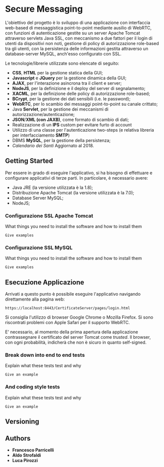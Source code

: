 # Secure Messaging

L'obiettivo del progetto è lo sviluppo di una applicazione con interfaccia web-based di messaggistica point-to-point mediante ausilio di WebRTC, con funzioni di autenticazione gestite su un server Apache Tomcat attraverso servlets Java SSL, con meccanismo a due fattori per il login di utenti da dispositivi non noti, gestione di policy di autorizzazione role-based tra gli utenti, con la persistenza delle informazioni gestita attraverso un database-server MySQL, anch'esso configurato con SSL.

Le tecnologie/librerie utilizzate sono elencate di seguito:

* **CSS**, **HTML** per la gestione statica della GUI;
* **Javascript** e **JQuery** per la gestione dinamica della GUI;
* **AJAX**, per l'interazione asincrona tra il client e server;
* **NodeJS**, per la definizione e il deploy del server di segnalamento;
* **XACML**, per la definizione delle policy di autorizzazione role-based;
* **BCrypt**, per la gestione dei dati sensibili (i.e. le password);
* **WebRTC**, per lo scambio dei messaggi point-to-point su canale crittato;
* Java **Servlet**, per la gestione dei meccanismi di autorizzazione/autenticazione;
* **JSON**/**XML (con JAXB)**, come formato di scambio di dati;
* Realizzazione di un **IPS** custom per evitare furto di account
* Utilizzo di una classe per l'autenticazione two-steps (e relativa libreria per interfacciamento **SMTP**)
* DBMS **MySQL**, per la gestione della persistenza;
* *Calendario dei Santi* Aggiornato al 2018.

## Getting Started

Per essere in grado di eseguire l'applicativo, si ha bisogno di effettuare e configurare applicativi di terze parti. In particolare, è necessario avere:

* Java JRE (la versione utilizzata è la 1.8);
* Distribuzione Apache Tomcat (la versione utilizzata è la 7.0);
* Database Server MySQL;
* NodeJS;

### Configurazione SSL Apache Tomcat

What things you need to install the software and how to install them

```
Give examples
```

### Configurazione SSL MySQL


What things you need to install the software and how to install them

```
Give examples
```

## Esecuzione Applicazione

Arrivati a questo punto è possibile eseguire l'applicativo navigando direttamente alla pagina web:

```
https://localhost:8443/CertificateServer/pages/login.html
```

Si consiglia l'utilizzo di browser Google Chrome o Mozilla Firefox. 
Si sono riscontrati problemi con Apple Safari per il supporto WebRTC.

E' necessario, al momento della prima apertura della applicazione contrassegnare il certificato del server Tomcat come *trusted*. 
Il browser, con ogni probabilità, indicherà che non è sicuro in quanto self-signed.

### Break down into end to end tests

Explain what these tests test and why

```
Give an example
```

### And coding style tests

Explain what these tests test and why

```
Give an example
```

## Versioning


## Authors

* **Francesco Parricelli** 
* **Aldo Strofaldi** 
* **Luca Pirozzi** 


 

